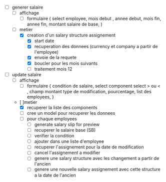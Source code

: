 - [ ] generer salaire
    - [ ] affichage
        - [ ] formulaire (
            select employee,
            mois debut ,
            annee debut,
            mois fin,
            annee fin,
            montant salaire de base,
        )
    - [ ] metier
        - [x] creation d'un salary structure assignement
            - [x] start date
            - [x] recuperation des donnees (currency et company a partir de l'employee)
            - [x] envoie de la requete
            - [x] boucler pour les mois suivants
            - [ ] traitement mois 12
- [ ] update salaire
    - [ ] affichage
        - [ ] formulaire
            {
                condition de salaire,
                select component
                    select > ou < ,
                    champ montant
                type de modification,
                pourcentage,
                list des employees,
            }
    - [ ]metier
        - [x] recuperer la liste des components
        - [ ] cree un model pour recuperer les donnees
        - [ ] pour chaque employees
            - [ ] generate salary slip for preview
            - [ ] recuperer le salaire base (SB)
            - [ ] verifier la condition
            - [ ] ajouter dans une liste d'employee
            - [ ] recuperer l'assignement pour la date de modification
            - [ ] cancel l'assignement a modifier
            - [ ] genere une salary structure avec les changement a partir de l'ancien
            - [ ] genere une nouvelle salary assignement avec cette structure a la date de l'ancien
